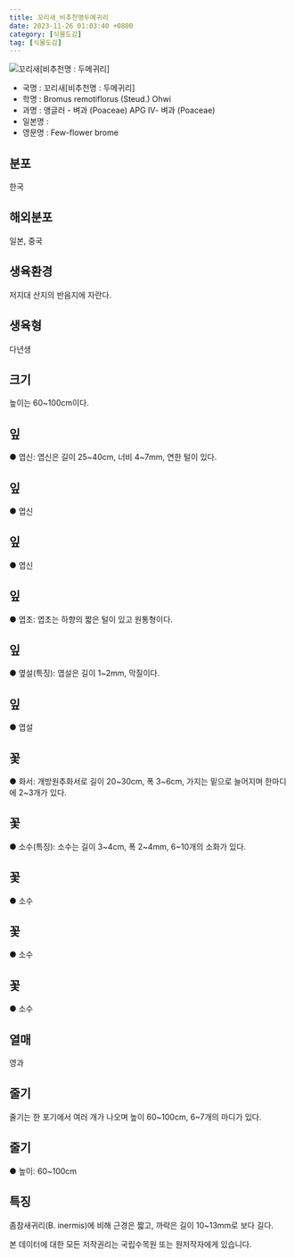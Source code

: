 ```yaml
---
title: 꼬리새_비추천명두메귀리
date: 2023-11-26 01:03:40 +0800
category: [식물도감]
tag: [식물도감]
---
```




![꼬리새[비추천명 : 두메귀리]](/fileUpload/plants/basic/Gramineae/Bromus/22079/22079_1_th2.jpg)
- 국명 : 꼬리새[비추천명 : 두메귀리]
- 학명 : Bromus remotiflorus (Steud.) Ohwi
- 과명 : 앵글러 - 벼과 (Poaceae) APG Ⅳ- 벼과 (Poaceae)
- 일본명 : 
- 영문명 : Few-flower brome


## 분포
한국
## 해외분포
일본, 중국
## 생육환경
저지대 산지의 반음지에 자란다.
## 생육형
다년생
## 크기
높이는 60~100cm이다.
## 잎
● 엽신: 엽신은 길이 25~40cm, 너비 4~7mm, 연한 털이 있다.
## 잎
● 엽신
## 잎
● 엽신
## 잎
● 엽초: 엽초는 하향의 짧은 털이 있고 원통형이다.
## 잎
● 옆설(특징): 엽설은 길이 1~2mm, 막질이다.
## 잎
● 엽설
## 꽃
● 화서: 개방원추화서로 길이 20~30cm, 폭 3~6cm, 가지는 밑으로 늘어지며 한마디에 2~3개가 있다.
## 꽃
● 소수(특징): 소수는 길이 3~4cm, 폭 2~4mm, 6~10개의 소화가 있다.
## 꽃
● 소수
## 꽃
● 소수
## 꽃
● 소수
## 열매
영과
## 줄기
줄기는 한 포기에서 여러 개가 나오며 높이 60~100cm, 6~7개의 마디가 있다.
## 줄기
● 높이: 60~100cm
## 특징
좀참새귀리(B. inermis)에 비해 근경은 짧고, 까락은 길이 10~13mm로 보다 길다.






본 데이터에 대한 모든 저작권리는 국립수목원 또는 원저작자에게 있습니다.
